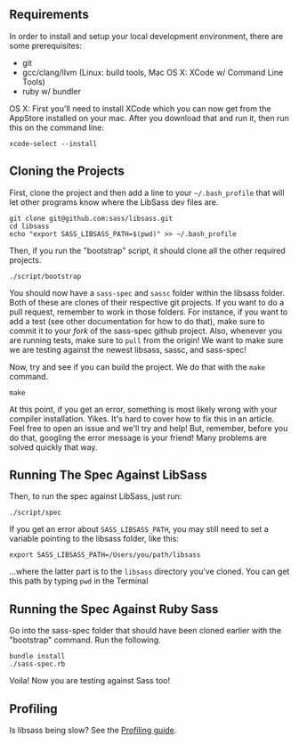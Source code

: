 ## Requirements
In order to install and setup your local development environment, there are some prerequisites:

* git
* gcc/clang/llvm (Linux: build tools, Mac OS X: XCode w/ Command Line Tools)
* ruby w/ bundler

OS X:
First you'll need to install XCode which you can now get from the AppStore installed on your mac. After you download that and run it, then run this on the command line:

````
xcode-select --install
````

## Cloning the Projects

First, clone the project and then add a line to your `~/.bash_profile` that will let other programs know where the LibSass dev files are.

````
git clone git@github.com:sass/libsass.git
cd libsass
echo "export SASS_LIBSASS_PATH=$(pwd)" >> ~/.bash_profile

````

Then, if you run the "bootstrap" script, it should clone all the other required projects.

````
./script/bootstrap
````

You should now have a `sass-spec` and `sassc` folder within the libsass folder. Both of these are clones of their respective git projects. If you want to do a pull request, remember to work in those folders. For instance, if you want to add a test (see other documentation for how to do that), make sure to commit it to your *fork* of the sass-spec github project. Also, whenever you are running tests, make sure to `pull` from the origin! We want to make sure we are testing against the newest libsass, sassc, and sass-spec!

Now, try and see if you can build the project. We do that with the `make` command.

````
make
````

At this point, if you get an error, something is most likely wrong with your compiler installation. Yikes. It's hard to cover how to fix this in an article. Feel free to open an issue and we'll try and help! But, remember, before you do that, googling the error message is your friend! Many problems are solved quickly that way.

## Running The Spec Against LibSass

Then, to run the spec against LibSass, just run:

````
./script/spec
````

If you get an error about `SASS_LIBSASS_PATH`, you may still need to set a variable pointing to the libsass folder, like this:

````
export SASS_LIBSASS_PATH=/Users/you/path/libsass
````

...where the latter part is to the `libsass` directory you've cloned. You can get this path by typing `pwd` in the Terminal

## Running the Spec Against Ruby Sass

Go into the sass-spec folder that should have been cloned earlier with the "bootstrap" command. Run the following.

````
bundle install
./sass-spec.rb
````

Voila! Now you are testing against Sass too!

## Profiling

Is libsass being slow? See the [Profiling guide](dev-profiling.md).
